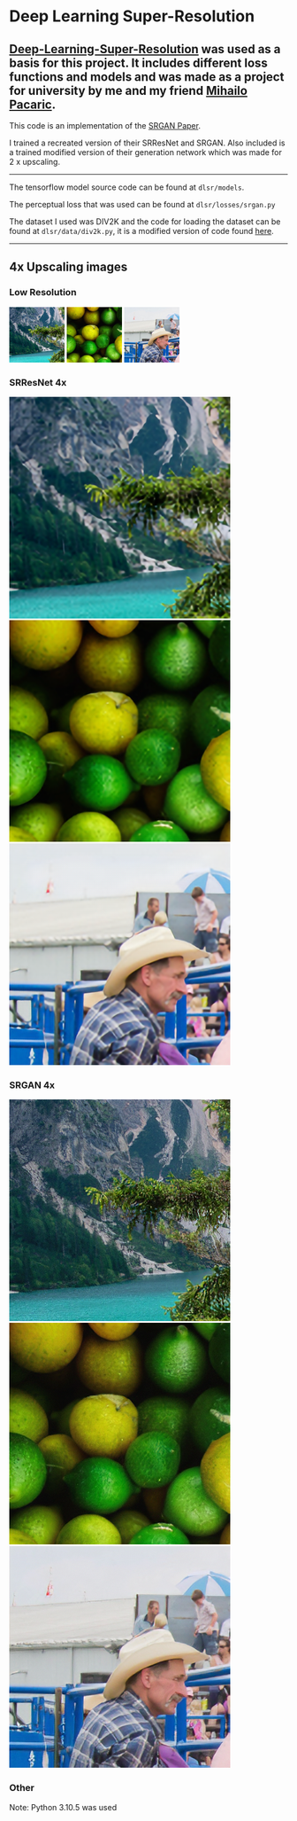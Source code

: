 # Deep Learning Super-Resolution

[Deep-Learning-Super-Resolution](https://github.com/Pakleni/Deep-Learning-Super-Resolution) was used as a basis for this project.
It includes different loss functions and models and was made as a project for university by me and my friend [Mihailo Pacaric](https://github.com/mihailopacaric).
---

This code is an implementation of the [SRGAN Paper](https://arxiv.org/abs/1609.04802).

I trained a recreated version of their SRResNet and SRGAN.
Also included is a trained modified version of their generation network which was made for 2 x upscaling.

---

The tensorflow model source code can be found at `dlsr/models`.

The perceptual loss that was used can be found at `dlsr/losses/srgan.py`

The dataset I used was DIV2K and the code for loading the dataset can be found at `dlsr/data/div2k.py`, it is a modified version of code found [here](https://github.com/krasserm/super-resolution/blob/179320c5cb005f57cd7e126cd8b3b669c793585a/data.py).

---

## 4x Upscaling images

### Low Resolution
![low resolution](https://github.com/Pakleni/Deep-Learning-Super-Resolution2.0/blob/c81e57a137bfec962495f8f35254d71184b358c3/results/comparison4x/lr/image6.png)
![low resolution](https://github.com/Pakleni/Deep-Learning-Super-Resolution2.0/blob/c81e57a137bfec962495f8f35254d71184b358c3/results/comparison4x/lr/image1.png)
![low resolution](https://github.com/Pakleni/Deep-Learning-Super-Resolution2.0/blob/c81e57a137bfec962495f8f35254d71184b358c3/results/comparison4x/lr/image3.png)
### SRResNet 4x
![srresnet 4x](https://github.com/Pakleni/Deep-Learning-Super-Resolution2.0/blob/c81e57a137bfec962495f8f35254d71184b358c3/results/comparison4x/srres4x/image6.png)
![srresnet 4x](https://github.com/Pakleni/Deep-Learning-Super-Resolution2.0/blob/c81e57a137bfec962495f8f35254d71184b358c3/results/comparison4x/srres4x/image1.png)
![srresnet 4x](https://github.com/Pakleni/Deep-Learning-Super-Resolution2.0/blob/c81e57a137bfec962495f8f35254d71184b358c3/results/comparison4x/srres4x/image3.png)
### SRGAN 4x
![srgan 4x](https://github.com/Pakleni/Deep-Learning-Super-Resolution2.0/blob/c81e57a137bfec962495f8f35254d71184b358c3/results/comparison4x/srgan4x/image6.png)
![srgan 4x](https://github.com/Pakleni/Deep-Learning-Super-Resolution2.0/blob/c81e57a137bfec962495f8f35254d71184b358c3/results/comparison4x/srgan4x/image1.png)
![srgan 4x](https://github.com/Pakleni/Deep-Learning-Super-Resolution2.0/blob/c81e57a137bfec962495f8f35254d71184b358c3/results/comparison4x/srgan4x/image3.png)


### Other

Note: Python 3.10.5 was used
